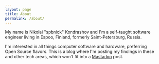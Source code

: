 ```yaml
---
layout: page
title: About
permalink: /about/
---
```

My name is Nikolai "spbnick" Kondrashov and I'm a self-taught software
engineer living in Espoo, Finland, formerly Saint-Petersburg, Russia.

I'm interested in all things computer software and hardware, preferring Open
Source flavors. This is a blog where I'm posting my findings in these and
other tech areas, which won't fit into a [Mastadon][1] post.

[1]: https://bitbang.social/@spbnick
